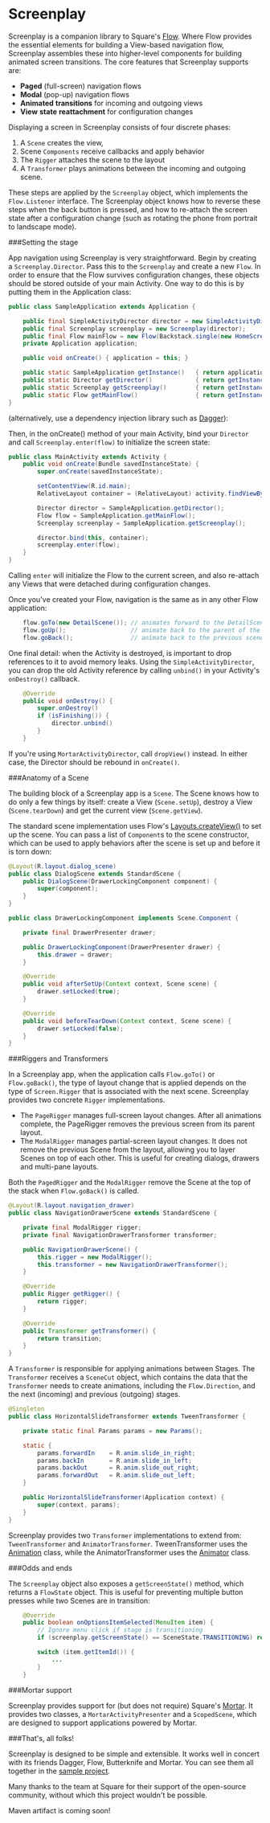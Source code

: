 Screenplay
==========

Screenplay is a companion library to Square's [Flow](http://corner.squareup.com/2014/01/mortar-and-flow.html). Where Flow provides
the essential elements for building a View-based navigation flow, Screenplay assembles these into
higher-level components for building animated screen transitions. The core features that Screenplay
supports are:

- **Paged** (full-screen) navigation flows
- **Modal** (pop-up) navigation flows
- **Animated** **transitions** for incoming and outgoing views
- **View** **state** **reattachment** for configuration changes

Displaying a screen in Screenplay consists of four discrete phases:

1. A `Scene` creates the view,
2. Scene `Components` receive callbacks and apply behavior
3. The `Rigger` attaches the scene to the layout
4. A `Transformer` plays animations between the incoming and outgoing scene.

These steps are applied by the `Screenplay` object, which implements the `Flow.Listener` interface. The
Screenplay object knows how to reverse these steps when the back button is pressed, and how to
re-attach the screen state after a configuration change (such as rotating the phone from portrait to
landscape mode).

###Setting the stage

App navigation using Screenplay is very straightforward. Begin by creating a `Screenplay.Director`.
Pass this to the `Screenplay` and create a new `Flow`. In order to ensure that the Flow survives
configuration changes, these objects should be stored outside of your main Activity. One way to do
this is by putting them in the Application class:

```java
public class SampleApplication extends Application {

    public final SimpleActivityDirector director = new SimpleActivityDirector();
    public final Screenplay screenplay = new Screenplay(director);
    public final Flow mainFlow = new Flow(Backstack.single(new HomeScreen()), screenplay);
    private Application application;

    public void onCreate() { application = this; }

    public static SampleApplication getInstance()   { return application; }
    public static Director getDirector()            { return getInstance().director; }
    public static Screenplay getScreenplay()        { return getInstance().screenplay; }
    public static Flow getMainFlow()                { return getInstance().flow; }
}
```

(alternatively, use a dependency injection library such as [Dagger](http://square.github.io/dagger/)):

Then, in the onCreate() method of your main Activity, bind your `Director` and call
`Screenplay.enter(flow)` to initialize the screen state:

```java
public class MainActivity extends Activity {
    public void onCreate(Bundle savedInstanceState) {
        super.onCreate(savedInstanceState);

        setContentView(R.id.main);
        RelativeLayout container = (RelativeLayout) activity.findViewById(R.id.main);

        Director director = SampleApplication.getDirector();
        Flow flow = SampleApplication.getMainFlow();
        Screenplay screenplay = SampleApplication.getScreenplay();

        director.bind(this, container);
        screenplay.enter(flow);
    }
}
```

Calling `enter` will initialize the Flow to the current screen, and also re-attach any Views that
were detached during configuration changes.

Once you've created your Flow, navigation is the same as in any other Flow application:

```java
    flow.goTo(new DetailScene()); // animates forward to the DetailScene
    flow.goUp();                  // animate back to the parent of the scene
    flow.goBack();                // animate back to the previous scene
```

One final detail: when the Activity is destroyed, is important to drop references to it to
avoid memory leaks. Using the `SimpleActivityDirector`, you can drop the old Activity reference by
calling `unbind()` in your Activity's `onDestroy()` callback.

```java
    @Override
    public void onDestroy() {
        super.onDestroy()
        if (isFinishing()) {
            director.unbind()
        }
    }
```

If you're using `MortarActivityDirector`, call `dropView()` instead. In either case, the Director
should be rebound in `onCreate()`.

###Anatomy of a Scene

The building block of a Screenplay app is a `Scene`. The Scene knows how to do
only a few things by itself: create a View (`Scene.setUp`), destroy a View (`Scene.tearDown`) and get
the current view (`Scene.getView`).

The standard scene implementation uses Flow's [Layouts.createView()](https://github.com/square/flow/blob/master/flow/src/main/java/flow/Layouts.java)
to set up the scene. You can pass a list of `Component`s to the scene constructor, which can be used
to apply behaviors after the scene is set up and before it is torn down:

```java
@Layout(R.layout.dialog_scene)
public class DialogScene extends StandardScene {
    public DialogScene(DrawerLockingComponent component) {
        super(component);
    }
}
```

```java
public class DrawerLockingComponent implements Scene.Component {

    private final DrawerPresenter drawer;

    public DrawerLockingComponent(DrawerPresenter drawer) {
        this.drawer = drawer;
    }

    @Override
    public void afterSetUp(Context context, Scene scene) {
        drawer.setLocked(true);
    }

    @Override
    public void beforeTearDown(Context context, Scene scene) {
        drawer.setLocked(false);
    }
}

```


###Riggers and Transformers

In a Screenplay app, when the application calls `Flow.goTo()` or `Flow.goBack()`, the type of layout
change that is applied depends on the type of ``Screen.Rigger`` that is associated with the next
scene. Screenplay provides two concrete `Rigger` implementations.

- The `PageRigger` manages full-screen layout changes. After all animations complete, the PageRigger
removes the previous screen from its parent layout.
- The `ModalRigger` manages partial-screen layout changes. It does not remove the previous Scene
from the layout, allowing you to layer Scenes on top of each other. This is useful for creating
dialogs, drawers and multi-pane layouts.

Both the `PagedRigger` and the `ModalRigger` remove the Scene at the top of the stack when `Flow.goBack()` is called.

```java
@Layout(R.layout.navigation_drawer)
public class NavigationDrawerScene extends StandardScene {

    private final ModalRigger rigger;
    private final NavigationDrawerTransformer transformer;

    public NavigationDrawerScene() {
        this.rigger = new ModalRigger();
        this.transformer = new NavigationDrawerTransformer();
    }

    @Override
    public Rigger getRigger() {
        return rigger;
    }

    @Override
    public Transformer getTransformer() {
        return transition;
    }
}
```

A `Transformer` is responsible for applying animations between Stages. The `Transformer` receives
a `SceneCut` object, which contains the data that the `Transformer` needs to create animations,
including the `Flow.Direction`, and the next (incoming) and previous (outgoing) stages.

```java
@Singleton
public class HorizontalSlideTransformer extends TweenTransformer {

    private static final Params params = new Params();

    static {
        params.forwardIn    = R.anim.slide_in_right;
        params.backIn       = R.anim.slide_in_left;
        params.backOut      = R.anim.slide_out_right;
        params.forwardOut   = R.anim.slide_out_left;
    }

    public HorizontalSlideTransformer(Application context) {
        super(context, params);
    }
}
```

Screenplay provides two `Transformer` implementations to extend from: `TweenTransformer`
and `AnimatorTransformer`. TweenTransformer uses the [Animation](http://developer.android.com/reference/android/view/animation/Animation.html) class, while
the AnimatorTransformer uses the [Animator](http://developer.android.com/reference/android/animation/Animator.html) class.

###Odds and ends

The `Screenplay` object also exposes a `getScreenState()` method, which returns a `FlowState` object. This is
useful for preventing multiple button presses while two Scenes are in transition:

```java
    @Override
    public boolean onOptionsItemSelected(MenuItem item) {
        // Ignore menu click if stage is transitioning
        if (screenplay.getScreenState() == SceneState.TRANSITIONING) return true;

        switch (item.getItemId()) {
            ...
        }
    }
```

###Mortar support

Screenplay provides support for (but does not require) Square's [Mortar](http://corner.squareup.com/2014/01/mortar-and-flow.html).
It provides two classes, a `MortarActivityPresenter` and a `ScopedScene`, which are designed to
support applications powered by Mortar.

###That's, all folks!

Screenplay is designed to be simple and extensible. It works well in concert with its friends
Dagger, Flow, Butterknife and Mortar. You can see them all together in the [sample project](https://github.com/weefbellington/screenplay/tree/master/sample/src/main).

Many thanks to the team at Square for their support of the open-source community, without which this project wouldn't be
possible.

Maven artifact is coming soon!